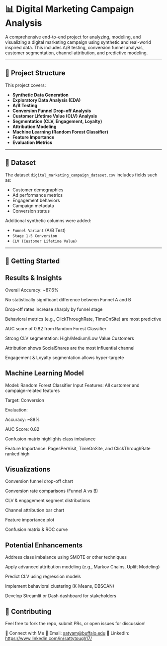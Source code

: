 # 📊 Digital Marketing Campaign Analysis

A comprehensive end-to-end project for analyzing, modeling, and visualizing a digital marketing campaign using synthetic and real-world inspired data. This includes A/B testing, conversion funnel analysis, customer segmentation, channel attribution, and predictive modeling.

---

## 🔧 Project Structure

This project covers:

- **Synthetic Data Generation**
- **Exploratory Data Analysis (EDA)**
- **A/B Testing**
- **Conversion Funnel Drop-off Analysis**
- **Customer Lifetime Value (CLV) Analysis**
- **Segmentation (CLV, Engagement, Loyalty)**
- **Attribution Modeling**
- **Machine Learning (Random Forest Classifier)**
- **Feature Importance**
- **Evaluation Metrics**

---

## 🧾 Dataset

The dataset `digital_marketing_campaign_dataset.csv` includes fields such as:

- Customer demographics
- Ad performance metrics
- Engagement behaviors
- Campaign metadata
- Conversion status

Additional synthetic columns were added:
- `Funnel Variant` (A/B Test)
- `Stage 1-5 Conversion`
- `CLV (Customer Lifetime Value)`

---

## 🚀 Getting Started

## Results & Insights
Overall Accuracy: ~87.6%

No statistically significant difference between Funnel A and B

Drop-off rates increase sharply by funnel stage

Behavioral metrics (e.g., ClickThroughRate, TimeOnSite) are most predictive

AUC score of 0.82 from Random Forest Classifier

Strong CLV segmentation: High/Medium/Low Value Customers

Attribution shows SocialShares are the most influential channel

Engagement & Loyalty segmentation allows hyper-targete

## Machine Learning Model
Model: Random Forest Classifier
Input Features: All customer and campaign-related features

Target: Conversion

Evaluation:

Accuracy: ~88%

AUC Score: 0.82

Confusion matrix highlights class imbalance

Feature Importance: PagesPerVisit, TimeOnSite, and ClickThroughRate ranked high

## Visualizations
Conversion funnel drop-off chart

Conversion rate comparisons (Funnel A vs B)

CLV & engagement segment distributions

Channel attribution bar chart

Feature importance plot

Confusion matrix & ROC curve

## Potential Enhancements
Address class imbalance using SMOTE or other techniques

Apply advanced attribution modeling (e.g., Markov Chains, Uplift Modeling)

Predict CLV using regression models

Implement behavioral clustering (K-Means, DBSCAN)

Develop Streamlit or Dash dashboard for stakeholders

##  🤝 Contributing
Feel free to fork the repo, submit PRs, or open issues for discussion!


🔗 Connect with Me
📧 Email: satyam@buffalo.edu
💼 LinkedIn: https://www.linkedin.com/in/sattytough17/

